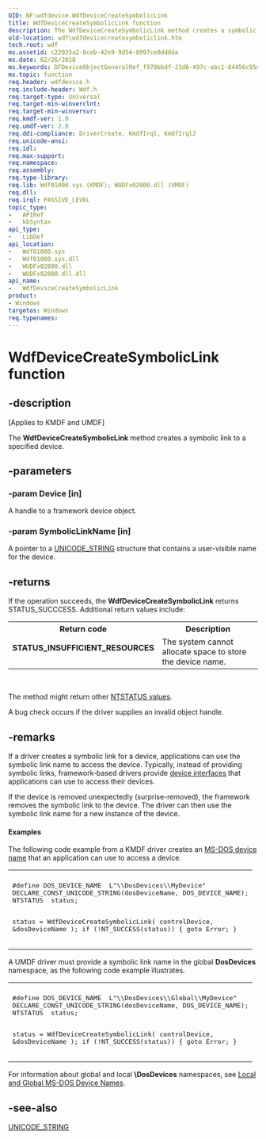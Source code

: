 ```yaml
---
UID: NF:wdfdevice.WdfDeviceCreateSymbolicLink
title: WdfDeviceCreateSymbolicLink function
description: The WdfDeviceCreateSymbolicLink method creates a symbolic link to a specified device.
old-location: wdf\wdfdevicecreatesymboliclink.htm
tech.root: wdf
ms.assetid: c22035a2-8ceb-42e9-9d54-8997ce0dd8da
ms.date: 02/26/2018
ms.keywords: DFDeviceObjectGeneralRef_f970bbdf-21d6-497c-abc1-84456c95dc79.xml, WdfDeviceCreateSymbolicLink, WdfDeviceCreateSymbolicLink method, kmdf.wdfdevicecreatesymboliclink, wdf.wdfdevicecreatesymboliclink, wdfdevice/WdfDeviceCreateSymbolicLink
ms.topic: function
req.header: wdfdevice.h
req.include-header: Wdf.h
req.target-type: Universal
req.target-min-winverclnt: 
req.target-min-winversvr: 
req.kmdf-ver: 1.0
req.umdf-ver: 2.0
req.ddi-compliance: DriverCreate, KmdfIrql, KmdfIrql2
req.unicode-ansi: 
req.idl: 
req.max-support: 
req.namespace: 
req.assembly: 
req.type-library: 
req.lib: Wdf01000.sys (KMDF); WUDFx02000.dll (UMDF)
req.dll: 
req.irql: PASSIVE_LEVEL
topic_type:
-	APIRef
-	kbSyntax
api_type:
-	LibDef
api_location:
-	Wdf01000.sys
-	Wdf01000.sys.dll
-	WUDFx02000.dll
-	WUDFx02000.dll.dll
api_name:
-	WdfDeviceCreateSymbolicLink
product:
- Windows
targetos: Windows
req.typenames: 
---
```


# WdfDeviceCreateSymbolicLink function


## -description


<p class="CCE_Message">[Applies to KMDF and UMDF]</p>

The <b>WdfDeviceCreateSymbolicLink</b> method creates a symbolic link to a specified device.


## -parameters




### -param Device [in]

A handle to a framework device object.


### -param SymbolicLinkName [in]

A pointer to a <a href="https://msdn.microsoft.com/library/windows/hardware/ff564879">UNICODE_STRING</a> structure that contains a user-visible name for the device.


## -returns



If the operation succeeds, the <b>WdfDeviceCreateSymbolicLink</b> returns STATUS_SUCCCESS. Additional return values include:

<table>
<tr>
<th>Return code</th>
<th>Description</th>
</tr>
<tr>
<td width="40%">
<dl>
<dt><b>STATUS_INSUFFICIENT_RESOURCES</b></dt>
</dl>
</td>
<td width="60%">
The system cannot allocate space to store the device name.

</td>
</tr>
</table>
 

The method might return other <a href="https://msdn.microsoft.com/library/windows/hardware/ff557697">NTSTATUS values</a>.

A bug check occurs if the driver supplies an invalid object handle.




## -remarks



If a driver creates a symbolic link for a device, applications can use the symbolic link name to access the device. Typically, instead of providing symbolic links, framework-based drivers provide <a href="https://docs.microsoft.com/windows-hardware/drivers/wdf/using-device-interfaces">device interfaces</a> that applications can use to access their devices.

If the device is removed unexpectedly (surprise-removed), the framework removes the symbolic link to the device. The driver can then use the symbolic link name for a new instance of the device.


#### Examples

The following code example from a KMDF driver creates an <a href="https://msdn.microsoft.com/9be6da8f-0641-4a67-9443-8e2056335bef">MS-DOS device name</a> that an application can use to access a device.

<div class="code"><span codelanguage=""><table>
<tr>
<th></th>
</tr>
<tr>
<td>
<pre>#define DOS_DEVICE_NAME  L"\\DosDevices\\MyDevice"
DECLARE_CONST_UNICODE_STRING(dosDeviceName, DOS_DEVICE_NAME);
NTSTATUS  status;

status = WdfDeviceCreateSymbolicLink(
                                     controlDevice,
                                     &amp;dosDeviceName
                                     );
if (!NT_SUCCESS(status)) {
    goto Error;
}</pre>
</td>
</tr>
</table></span></div>
A UMDF driver must provide a symbolic link name in the global <b>DosDevices</b> namespace, as the following code example illustrates.

<div class="code"><span codelanguage=""><table>
<tr>
<th></th>
</tr>
<tr>
<td>
<pre>#define DOS_DEVICE_NAME  L"\\DosDevices\\Global\\MyDevice"
DECLARE_CONST_UNICODE_STRING(dosDeviceName, DOS_DEVICE_NAME);
NTSTATUS  status;

status = WdfDeviceCreateSymbolicLink(
                                     controlDevice,
                                     &amp;dosDeviceName
                                     );
if (!NT_SUCCESS(status)) {
    goto Error;
}</pre>
</td>
</tr>
</table></span></div>
For information about global and local <b>\DosDevices</b> namespaces, see <a href="https://msdn.microsoft.com/library/windows/hardware/ff554302">Local and Global MS-DOS Device Names</a>.




## -see-also




<a href="https://msdn.microsoft.com/library/windows/hardware/ff564879">UNICODE_STRING</a>
 

 

